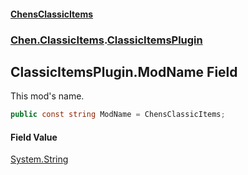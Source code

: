 
#### [ChensClassicItems](./index 'index')

### [Chen.ClassicItems](./Chen-ClassicItems 'Chen.ClassicItems').[ClassicItemsPlugin](./Chen-ClassicItems-ClassicItemsPlugin 'Chen.ClassicItems.ClassicItemsPlugin')

## ClassicItemsPlugin.ModName Field
This mod's name.  
```csharp
public const string ModName = ChensClassicItems;
```

#### Field Value
[System.String](https://docs.microsoft.com/en-us/dotnet/api/System.String 'System.String')  
